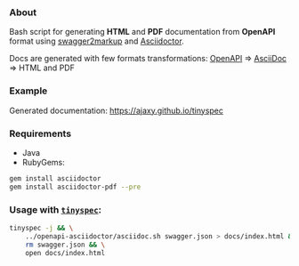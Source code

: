 ### About
Bash script for generating **HTML** and **PDF** documentation from **OpenAPI** format using [swagger2markup](https://github.com/Swagger2Markup/swagger2markup-cli) and [Asciidoctor](https://asciidoctor.org/).

Docs are generated with few formats transformations: [OpenAPI](https://openapis.org/) => [AsciiDoc](https://asciidoctor.org/docs/what-is-asciidoc/) => HTML and PDF

### Example
Generated documentation: https://ajaxy.github.io/tinyspec

### Requirements
- Java
- RubyGems:
```bash
gem install asciidoctor
gem install asciidoctor-pdf --pre
```

### Usage with [`tinyspec`](httsp://github.com/Ajaxy/tinyspec):
```bash
tinyspec -j && \
    ../openapi-asciidoctor/asciidoc.sh swagger.json > docs/index.html && \
    rm swagger.json && \
    open docs/index.html
```
